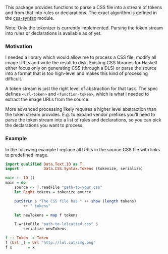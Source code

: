 This package provides functions to parse a CSS file into a stream of tokens
and from that into rules or declarations. The exact algorithm is defined
in the [css-syntax] module.

Note: Only the tokenizer is currently implemented. Parsing the token stream
into rules or declarations is available as of yet.


### Motivation

I needed a library which would allow me to process a CSS file, modify all
image URLs and write the result to disk. Existing CSS libraries for Haskell
either focus only on generating CSS (through a DLS) or parse the source into
a format that is too high-level and makes this kind of processing difficult.

A token stream is just the right level of abstraction for that task. The spec
defines `<url-token>` and `<function-token>`, which is what I needed to
extract the image URLs from the source.

More advanced processing likely requires a higher level abstraction than the
token stream provides. E.g. to expand vendor prefixes you'll need to parse
the token stream into a list of rules and declarations, so you can pick the
declarations you want to process.


### Example

In the following example I replace all URLs in the source CSS file with
links to predefined image.

```haskell
import qualified Data.Text.IO as T
import           Data.CSS.Syntax.Tokens (tokenize, serialize)

main :: IO ()
main = do
    source <- T.readFile "path-to-your.css"
    let Right tokens = tokenize source

    putStrLn $ "The CSS file has " ++ show (length tokens)
        ++ " tokens"

    let newTokens = map f tokens

    T.writeFile "path-to-lolcatted.css" $
        serialize newTokens

f :: Token -> Token
f (Url _) = Url "http://lol.cat/img.png"
f x       = x

```


[css-syntax]: https://drafts.csswg.org/css-syntax
